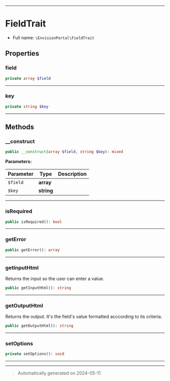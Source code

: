 ***

# FieldTrait





* Full name: `\EnvisionPortal\FieldTrait`



## Properties


### field



```php
private array $field
```






***

### key



```php
private string $key
```






***

## Methods


### __construct



```php
public __construct(array $field, string $key): mixed
```








**Parameters:**

| Parameter | Type | Description |
|-----------|------|-------------|
| `$field` | **array** |  |
| `$key` | **string** |  |





***

### isRequired



```php
public isRequired(): bool
```












***

### getError



```php
public getError(): array
```












***

### getInputHtml

Returns the input so the user can enter a value.

```php
public getInputHtml(): string
```












***

### getOutputHtml

Returns the output. It's the field's value formatted acccording to its criteria.

```php
public getOutputHtml(): string
```












***

### setOptions



```php
private setOptions(): void
```












***

***
> Automatically generated on 2024-05-11

